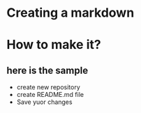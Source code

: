 # Creating a markdown

# How to make it?
## here is the sample

* create new repository
* create README.md file
* Save yuor changes
